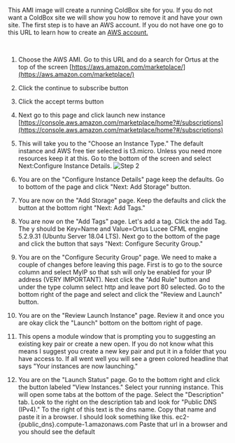 This AMI image will create a running ColdBox site for you. If you do not want a ColdBox site we will show you how to remove it and have your own site. The first step is to have an AWS account. If you do not have one go to this URL to learn how to create an [AWS account.]( [https://aws.amazon.com/premiumsupport/knowledge-center/create-and-activate-aws-account/](https://aws.amazon.com/premiumsupport/knowledge-center/create-and-activate-aws-account/))

‌

1.  Choose the AWS AMI. Go to this URL and do a search for Ortus at the top of the screen [https://aws.amazon.com/marketplace/](https://aws.amazon.com/marketplace/)
    
2.  Click the continue to subscribe button
    
3.  Click the accept terms button
    
4.  Next go to this page and click launch new instance [https://console.aws.amazon.com/marketplace/home?#/subscriptions](https://console.aws.amazon.com/marketplace/home?#/subscriptions)
    
5.  This will take you to the "Choose an Instance Type." The default instance and AWS free tier selected is t3.micro. Unless you need more resources keep it at this. Go to the bottom of the screen and select Next:Configure Instance Details.
    ![Step 2](https://murpg.github.io/images/step2.png)
6.  You are on the "Configure Instance Details" page keep the defaults. Go to bottom of the page and click "Next: Add Storage" button.
    
7.  You are now on the "Add Storage" page. Keep the defaults and click the button at the bottom right "Next: Add Tags."
    
8.  You are now on the "Add Tags" page. Let's add a tag. Click the add Tag. The y should be Key=Name and Value=Ortus Lucee CFML engine 5.2.9.31 (Ubuntu Server 18.04 LTS). Next go to the bottom of the page and click the button that says "Next: Configure Security Group."
    
9.  You are on the "Configure Security Group" page. We need to make a couple of changes before leaving this page. First is to go to the source column and select MyIP so that ssh will only be enabled for your IP address (VERY IMPORTANT). Next click the "Add Rule" button and under the type column select http and leave port 80 selected. Go to the bottom right of the page and select and click the "Review and Launch" button.
    
10.  You are on the "Review Launch Instance" page. Review it and once you are okay click the "Launch" bottom on the bottom right of page.
    
11.  This opens a module window that is prompting you to suggesting an existing key pair or create a new open. If you do not know what this means I suggest you create a new key pair and put it in a folder that you have access to. If all went well you will see a green colored headline that says "Your instances are now launching."
    
12.  You are on the "Launch Status" page. Go to the bottom right and click the button labeled "View Instances." Select your running instance. This will open some tabs at the bottom of the page. Select the "Description" tab. Look to the right on the description tab and look for "Public DNS (IPv4)." To the right of this text is the dns name. Copy that name and paste it in a browser. I should look something like this. ec2-{public_dns}.compute-1.amazonaws.com Paste that url in a browser and you should see the default
